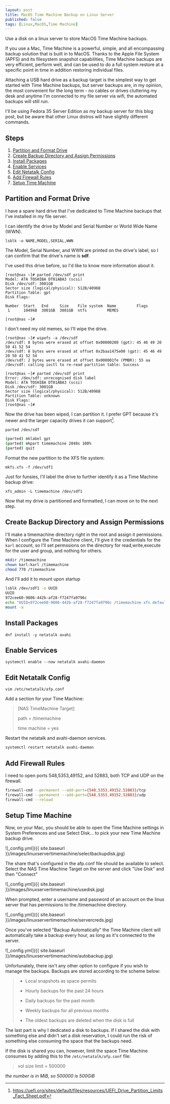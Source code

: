 ```yaml
---
layout: post
title: MacOS Time Machine Backup on Linux Server
published: false
tags: [Linux,MacOS,Time Machine]
---
```

Use a disk on a linux server to store MacOS Time Machine backups.

If you use a Mac, Time Machine is a powerful, simple, and all encompassing backup solution that is built in to MacOS. Thanks to the Apple File System (APFS) and its filesystem snapshot capabilities, Time Machine backups are very efficient, perform well, and can be used to do a full system restore at a specific point in time in addition restoring individual files.

Attaching a USB hard drive as a backup target is the simplest way to get started with Time Machine backups, but server backups are, in my opinion, the most convenient for the long term - no cables or drives cluttering my desk and anytime I'm connected to my file server via wifi, the automated backups will still run.

I'll be using Fedora 35 Server Edition as my backup server for this blog post, but be aware that other Linux distros will have slightly different commands.

## Steps

1. [Partition and Format Drive](#partition-and-format-drive)
2. [Create Backup Directory and Assign Permissions](#create-backup-directory-and-assign-permissions)
3. [Install Packages](#install-packages)
4. [Enable Services](#enable-services)
5. [Edit Netatalk Config](#edit-netatalk-config)
6. [Add Firewall Rules](#add-firewall-rules)
7. [Setup Time Machine](#setup-time-machine)

## Partition and Format Drive

I have a spare hard drive that I've dedicated to Time Machine backups that I've installed in my file server.

I can identify the drive by Model and Serial Number or World Wide Name (WWN).

`lsblk -o NAME,MODEL,SERIAL,WWN`

The Model, Serial Number, and WWN are printed on the drive's label, so I can confirm that the drive's name is **sdf**.

I've used this drive before, so I'd like to know more information about it.

````
[root@nas ~]# parted /dev/sdf print
Model: ATA TOSHIBA DT01ABA3 (scsi)
Disk /dev/sdf: 3001GB
Sector size (logical/physical): 512B/4096B
Partition Table: gpt
Disk Flags:

Number  Start   End     Size    File system  Name         Flags
 1      1049kB  3001GB  3001GB  ntfs         MEMES

[root@nas ~]#
````

I don't need my old memes, so I'll wipe the drive.

````
[root@nas ~]# wipefs -a /dev/sdf
/dev/sdf: 8 bytes were erased at offset 0x00000200 (gpt): 45 46 49 20 50 41 52 54
/dev/sdf: 8 bytes were erased at offset 0x2baa1475e00 (gpt): 45 46 49 20 50 41 52 54
/dev/sdf: 2 bytes were erased at offset 0x000001fe (PMBR): 55 aa
/dev/sdf: calling ioctl to re-read partition table: Success

[root@nas ~]# parted /dev/sdf print
Error: /dev/sdf: unrecognised disk label
Model: ATA TOSHIBA DT01ABA3 (scsi)
Disk /dev/sdf: 3001GB
Sector size (logical/physical): 512B/4096B
Partition Table: unknown
Disk Flags:
[root@nas ~]#
````

Now the drive has been wiped, I can partition it. I prefer GPT because it's newer and the larger capacity drives it can support[^1].

````bash
parted /dev/sdf

(parted) mklabel gpt
(parted) mkpart timemachine 2048s 100%
(parted) quit
````

Format the new partition to the XFS file system:

`mkfs.xfs -f /dev/sdf1`

Just for funsies, I'll label the drive to further identify it as a Time Machine backup drive:

`xfs_admin -L timemachine /dev/sdf1`

Now that my drive is partitioned and formatted, I can move on to the next step.

## Create Backup Directory and Assign Permissions

I'll make a timemachine directory right in the root and assign it permissions. When I configure the Time Machine client, I'll give it the credentials for the `karl` account, so I'll set permssions on the directory for read,write,execute for the user and group, and nothing for others.

````bash
mkdir /timemachine
chown karl:karl /timemachine
chmod 770 /timemachine
````

And I'll add it to mount upon startup

````bash
lsblk /dev/sdf1 -o UUID
UUID
972cee60-9806-442b-af28-f7247fa9796c
echo "UUID=972cee60-9806-442b-af28-f7247fa9796c /timemachine xfs defaults 0 0" >> /etc/fstab
mount -a
````

## Install Packages

`dnf install -y netatalk avahi`

## Enable Services

`systemctl enable --now netatalk avahi-daemon`

## Edit Netatalk Config

`vim /etc/netatalk/afp.conf`

Add a section for your Time Machine:

>
>[NAS TimeMachine Target]
>
> path = /timemachine
>
> time machine = yes
>

Restart the netatalk and avahi-daemon services.

````bash
systemctl restart netatalk avahi-daemon
````

## Add Firewall Rules

I need to open ports 548,5353,49152, and 52883, both TCP and UDP on the firewall.

````bash
firewall-cmd --permanent --add-port={548,5353,49152,52883}/tcp
firewall-cmd --permanent --add-port={548,5353,49152,52883}/udp
firewall-cmd --reload
````

## Setup Time Machine

Now, on your Mac, you should be able to open the Time Machine settings in System Preferences and use Select Disk… to pick your new Time Machine backup drive.

![_config.yml]({{ site.baseurl }}/images/linuxservertimemachine/selectbackupdisk.jpg)

The share that's configured in the afp.conf file should be available to select. Select the NAS Time Machine Target on the server and click "Use Disk" and then "Connect"

![_config.yml]({{ site.baseurl }}/images/linuxservertimemachine/usedisk.jpg)

When prompted, enter a username and password of an account on the linux server that has permissions to the /timemachine directory.

![_config.yml]({{ site.baseurl }}/images/linuxservertimemachine/servercreds.jpg)

Once you've selected "Backup Automatically" the Time Machine client will automatically take a backup every hour, as long as it's connected to the server.

![_config.yml]({{ site.baseurl }}/images/linuxservertimemachine/autobackup.jpg)

Unfortunately, there isn't any other option to configure if you wish to manage the backups. Backups are stored according to the scheme below:

>
>* Local snapshots as space permits
>
>* Hourly backups for the past 24 hours
>
>* Daily backups for the past month
>
>* Weekly backups for all previous months
>
>* The oldest backups are deleted when the disk is full
>

The last part is why I dedicated a disk to backups. If I shared the disk with something else and didn't set a disk reservation, I could run the risk of something else consuming the space that the backups need.

If the disk is shared you can, however, limit the space Time Machine consumes by adding this to the `/etc/netatalk/afp.conf` file:

>
>vol size limit = 500000
>

*the number is in MiB, so 500000 is 500GiB*

[^1]: https://uefi.org/sites/default/files/resources/UEFI_Drive_Partition_Limits_Fact_Sheet.pdf